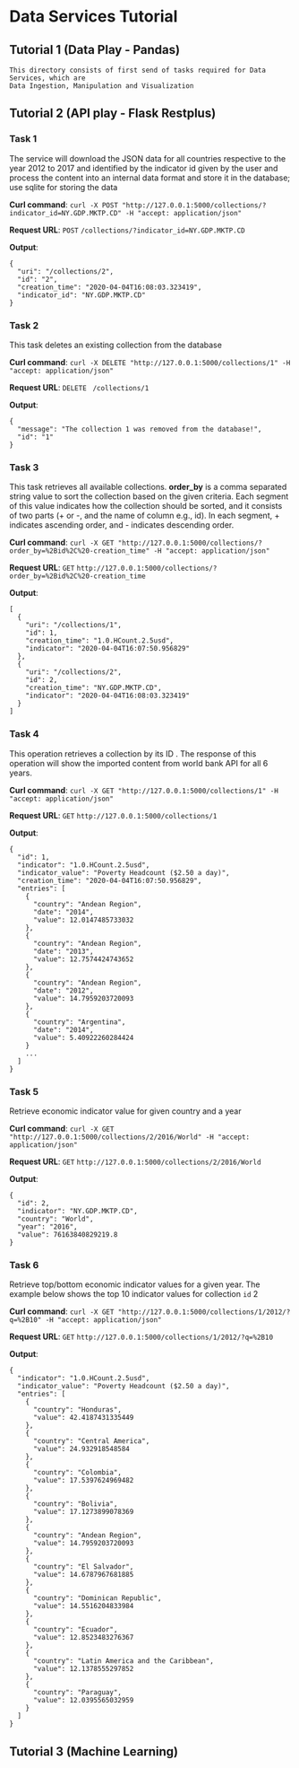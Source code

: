# Data Services Tutorial

## Tutorial 1 (Data Play - Pandas)

    This directory consists of first send of tasks required for Data Services, which are 
    Data Ingestion, Manipulation and Visualization

## Tutorial 2 (API play - Flask Restplus)
    
### Task 1

The service will download the JSON data for all countries respective to the year 2012 to 2017 and identified by the indicator id given by the user and process the content into an internal data format and store it in the database; use sqlite for storing the data

**Curl command**: `curl -X POST "http://127.0.0.1:5000/collections/?indicator_id=NY.GDP.MKTP.CD" -H "accept: application/json"`    

**Request URL**: `POST` `/collections/?indicator_id=NY.GDP.MKTP.CD`

**Output**: 
    
```
{
  "uri": "/collections/2",
  "id": "2",
  "creation_time": "2020-04-04T16:08:03.323419",
  "indicator_id": "NY.GDP.MKTP.CD"
}
```

### Task 2

This task deletes an existing collection from the database

**Curl command**: `curl -X DELETE "http://127.0.0.1:5000/collections/1" -H "accept: application/json"`    

**Request URL**: `DELETE ` `/collections/1`

**Output**: 
    
```
{
  "message": "The collection 1 was removed from the database!",
  "id": "1"
}
```

### Task 3

This task retrieves all available collections. **order_by** is a comma separated string value to sort the collection based on the given criteria. Each segment of this value indicates how the collection should be sorted, and it consists of two parts (+ or -, and the name of column e.g., id). In each segment, + indicates ascending order, and - indicates descending order.

**Curl command**: `curl -X GET "http://127.0.0.1:5000/collections/?order_by=%2Bid%2C%20-creation_time" -H "accept: application/json"`    

**Request URL**: `GET` `http://127.0.0.1:5000/collections/?order_by=%2Bid%2C%20-creation_time`

**Output**: 
    
```
[
  {
    "uri": "/collections/1",
    "id": 1,
    "creation_time": "1.0.HCount.2.5usd",
    "indicator": "2020-04-04T16:07:50.956829"
  },
  {
    "uri": "/collections/2",
    "id": 2,
    "creation_time": "NY.GDP.MKTP.CD",
    "indicator": "2020-04-04T16:08:03.323419"
  }
]
```


### Task 4

This operation retrieves a collection by its ID . The response of this operation will show the imported content from world bank API for all 6 years.

**Curl command**: `curl -X GET "http://127.0.0.1:5000/collections/1" -H "accept: application/json"`    

**Request URL**: `GET` `http://127.0.0.1:5000/collections/1`

**Output**: 
    
```
{
  "id": 1,
  "indicator": "1.0.HCount.2.5usd",
  "indicator_value": "Poverty Headcount ($2.50 a day)",
  "creation_time": "2020-04-04T16:07:50.956829",
  "entries": [
    {
      "country": "Andean Region",
      "date": "2014",
      "value": 12.0147485733032
    },
    {
      "country": "Andean Region",
      "date": "2013",
      "value": 12.7574424743652
    },
    {
      "country": "Andean Region",
      "date": "2012",
      "value": 14.7959203720093
    },
    {
      "country": "Argentina",
      "date": "2014",
      "value": 5.40922260284424
    }
    ...
  ]
}
```

### Task 5

Retrieve economic indicator value for given country and a year

**Curl command**: `curl -X GET "http://127.0.0.1:5000/collections/2/2016/World" -H "accept: application/json"`    

**Request URL**: `GET` `http://127.0.0.1:5000/collections/2/2016/World`

**Output**: 
    
```
{
  "id": 2,
  "indicator": "NY.GDP.MKTP.CD",
  "country": "World",
  "year": "2016",
  "value": 76163840829219.8
}
```

### Task 6

Retrieve top/bottom economic indicator values for a given year. The example below shows the top 10 indicator values for collection `id` 2

**Curl command**: `curl -X GET "http://127.0.0.1:5000/collections/1/2012/?q=%2B10" -H "accept: application/json"`    

**Request URL**: `GET` `http://127.0.0.1:5000/collections/1/2012/?q=%2B10`

**Output**: 
    
```
{
  "indicator": "1.0.HCount.2.5usd",
  "indicator_value": "Poverty Headcount ($2.50 a day)",
  "entries": [
    {
      "country": "Honduras",
      "value": 42.4187431335449
    },
    {
      "country": "Central America",
      "value": 24.932918548584
    },
    {
      "country": "Colombia",
      "value": 17.5397624969482
    },
    {
      "country": "Bolivia",
      "value": 17.1273899078369
    },
    {
      "country": "Andean Region",
      "value": 14.7959203720093
    },
    {
      "country": "El Salvador",
      "value": 14.6787967681885
    },
    {
      "country": "Dominican Republic",
      "value": 14.5516204833984
    },
    {
      "country": "Ecuador",
      "value": 12.8523483276367
    },
    {
      "country": "Latin America and the Caribbean",
      "value": 12.1378555297852
    },
    {
      "country": "Paraguay",
      "value": 12.0395565032959
    }
  ]
}
```

## Tutorial 3 (Machine Learning)